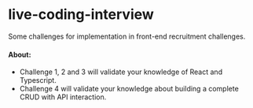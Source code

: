# live-coding-interview

Some challenges for implementation in front-end recruitment challenges.

#### About:

- Challenge 1, 2 and 3 will validate your knowledge of React and Typescript.
- Challenge 4 will validate your knowledge about building a complete CRUD with API interaction.
